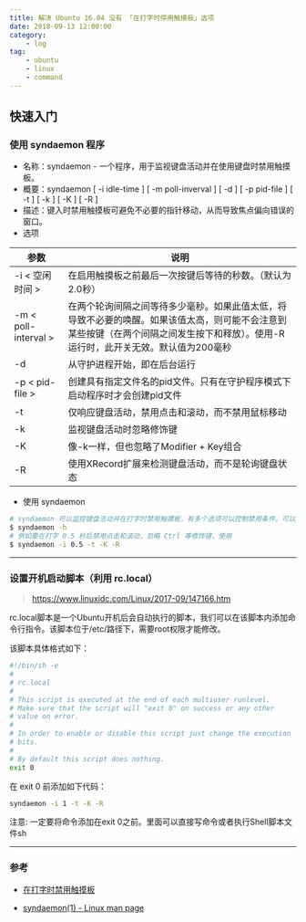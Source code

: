 ```yaml
---
title: 解决 Ubuntu 16.04 没有 「在打字时停用触摸板」选项
date: 2018-09-13 12:00:00
category:
    - log
tag: 
    - ubuntu
    - linux
    - command
---
```


## 快速入门

### 使用 syndaemon 程序

- 名称：syndaemon - 一个程序，用于监视键盘活动并在使用键盘时禁用触摸板。
- 概要：syndaemon [ -i idle-time ] [ -m poll-inverval ] [ -d ] [ -p pid-file ] [ -t ] [ -k ] [ -K ] [ -R ]
- 描述：键入时禁用触摸板可避免不必要的指针移动，从而导致焦点偏向错误的窗口。
- 选项

| 参数 | 说明 |
|-|-|
| -i < 空闲时间 > | 在启用触摸板之前最后一次按键后等待的秒数。（默认为2.0秒）  |
| -m < poll-interval > | 在两个轮询间隔之间等待多少毫秒。如果此值太低，将导致不必要的唤醒。如果该值太高，则可能不会注意到某些按键（在两个间隔之间发生按下和释放）。使用-R运行时，此开关无效。默认值为200毫秒 |
| -d | 从守护进程开始，即在后台运行 |
| -p < pid-file > | 创建具有指定文件名的pid文件。只有在守护程序模式下启动程序时才会创建pid文件 |
| -t | 仅响应键盘活动，禁用点击和滚动，而不禁用鼠标移动 |
| -k | 监视键盘活动时忽略修饰键 |
| -K | 像-k一样，但也忽略了Modifier + Key组合 |
| -R | 使用XRecord扩展来检测键盘活动，而不是轮询键盘状态 |

- 使用 syndaemon

``` bash
# syndaemon 可以监控键盘活动并在打字时禁用触摸板，有多个选项可以控制禁用条件。可以通过下面命令查看帮助：
$ syndaemon -h
# 例如要在打字 0.5 秒后禁用点击和滚动，忽略 Ctrl 等修饰键，使用
$ syndaemon -i 0.5 -t -K -R
```

---

### 设置开机启动脚本（利用 rc.local）

> https://www.linuxidc.com/Linux/2017-09/147166.htm

rc.local脚本是一个Ubuntu开机后会自动执行的脚本，我们可以在该脚本内添加命令行指令。该脚本位于/etc/路径下，需要root权限才能修改。

该脚本具体格式如下：

``` bash
#!/bin/sh -e
#
# rc.local
#
# This script is executed at the end of each multiuser runlevel.
# Make sure that the script will "exit 0" on success or any other
# value on error.
#
# In order to enable or disable this script just change the execution
# bits.
#
# By default this script does nothing.
exit 0
```

在 exit 0 前添加如下代码：

``` bash
syndaemon -i 1 -t -K -R
```

注意: 一定要将命令添加在exit 0之前。里面可以直接写命令或者执行Shell脚本文件sh

---

### 参考

- [在打字时禁用触摸板](https://wiki.archlinux.org/index.php/Touchpad_Synaptics_(%E7%AE%80%E4%BD%93%E4%B8%AD%E6%96%87)#.E5.9C.A8.E6.89.93.E5.AD.97.E6.97.B6.E7.A6.81.E7.94.A8.E8.A7.A6.E6.91.B8.E6.9D.BF)

- [syndaemon(1) - Linux man page](https://linux.die.net/man/1/syndaemon)
